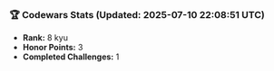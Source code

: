 ### 🏆 Codewars Stats (Updated: 2025-07-10 22:08:51 UTC)

- **Rank:** 8 kyu
- **Honor Points:** 3
- **Completed Challenges:** 1
